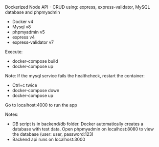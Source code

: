 Dockerized Node API - CRUD using: express, express-validator, MySQL database and phpmyadmin
- Docker v4
- Mysql v8
- phpmyadmin v5
- express v4
- express-validator v7

Execute:
- docker-compose build
- docker-compose up

Note: 
If the mysql service fails the healthcheck, restart the container:
- Ctrl+c twice
- docker-compose down
- docker-compose up

Go to localhost:4000 to run the app

Notes:
- DB script is in backend/db folder. Docker automatically creates a database with test data. Open phpmyadmin on localhost:8080 to view the database (user: user, password:123)
- Backend api runs on localhost:3000
